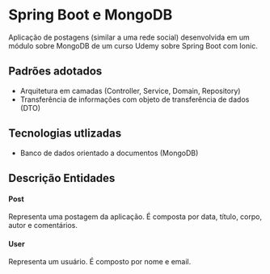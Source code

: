 # Spring Boot e MongoDB

Aplicação de postagens (similar a uma rede social) desenvolvida em um módulo sobre MongoDB de um curso Udemy sobre Spring Boot com Ionic.

## Padrões adotados
* Arquitetura em camadas (Controller, Service, Domain, Repository)
* Transferência de informações com objeto de transferência de dados (DTO)

## Tecnologias utlizadas

* Banco de dados orientado a documentos (MongoDB)

## Descrição Entidades

#### Post
Representa uma postagem da aplicação. É composta por data, título, corpo, autor e comentários.

#### User
Representa um usuário. É composto por nome e email.
